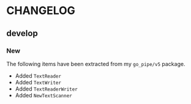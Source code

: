 # CHANGELOG

## develop

### New

The following items have been extracted from my `go_pipe/v5` package.

* Added `TextReader`
* Added `TextWriter`
* Added `TextReaderWriter`
* Added `NewTextScanner`
